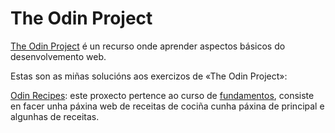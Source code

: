 # The Odin Project
[The Odin Project](https://www.theodinproject.com) é un recurso onde aprender aspectos básicos do desenvolvemento web. 

Estas son as miñas solucións aos exercizos de «The Odin Project»:

[Odin Recipes](/odin-recipes): este proxecto pertence ao curso de [fundamentos](https://www.theodinproject.com/paths/foundations/courses/foundations), consiste en facer unha páxina web de receitas de cociña cunha páxina de principal e algunhas de receitas.



